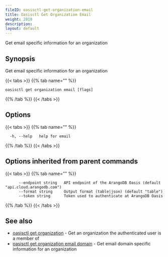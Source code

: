 ```yaml
---
fileID: oasisctl-get-organization-email
title: Oasisctl Get Organization Email
weight: 2810
description: 
layout: default
---
```

Get email specific information for an organization

## Synopsis

Get email specific information for an organization

{{< tabs >}}
{{% tab name="" %}}
```
oasisctl get organization email [flags]
```
{{% /tab %}}
{{< /tabs >}}

## Options

{{< tabs >}}
{{% tab name="" %}}
```
  -h, --help   help for email
```
{{% /tab %}}
{{< /tabs >}}

## Options inherited from parent commands

{{< tabs >}}
{{% tab name="" %}}
```
      --endpoint string   API endpoint of the ArangoDB Oasis (default "api.cloud.arangodb.com")
      --format string     Output format (table|json) (default "table")
      --token string      Token used to authenticate at ArangoDB Oasis
```
{{% /tab %}}
{{< /tabs >}}

## See also

* [oasisctl get organization](oasisctl-get-organization)	 - Get an organization the authenticated user is a member of
* [oasisctl get organization email domain](oasisctl-get-organization-email-domain)	 - Get email domain specific information for an organization

